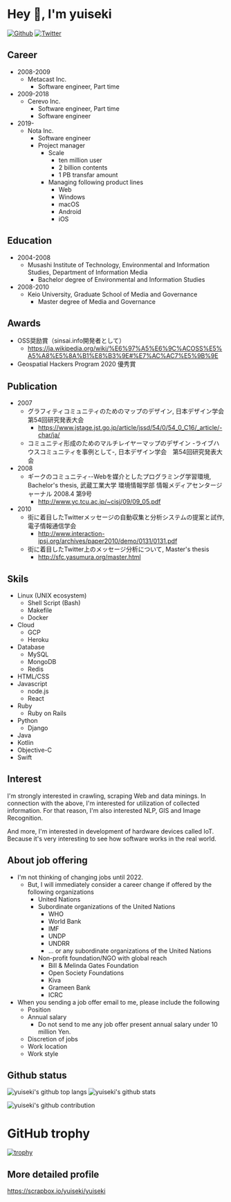 # Hey 👋, I'm yuiseki

[![Github](https://img.shields.io/github/followers/yuiseki?label=Follow&style=social)](https://github.com/yuiseki)
[![Twitter](https://img.shields.io/twitter/follow/yuiseki_?style=social)](https://twitter.com/yuiseki_)


## Career
- 2008-2009
  - Metacast Inc.
    - Software engineer, Part time
- 2009-2018
  - Cerevo Inc.
    - Software engineer, Part time
    - Software engineer
- 2019-
  - Nota Inc.
    - Software engineer
    - Project manager
      - Scale
        - ten million user
        - 2 billion contents
        - 1 PB transfar amount
      - Managing following product lines
        - Web
        - Windows
        - macOS
        - Android
        - iOS


## Education
- 2004-2008
  - Musashi Institute of Technology, Environmental and Information Studies, Department of Information Media
    - Bachelor degree of Environmental and Information Studies
- 2008-2010
  - Keio University, Graduate School of Media and Governance
    - Master degree of Media and Governance


## Awards
- OSS奨励賞（sinsai.info開発者として）
  - https://ja.wikipedia.org/wiki/%E6%97%A5%E6%9C%ACOSS%E5%A5%A8%E5%8A%B1%E8%B3%9E#%E7%AC%AC7%E5%9B%9E
- Geospatial Hackers Program 2020 優秀賞


## Publication
- 2007
  - グラフィティコミュニティのためのマップのデザイン, 日本デザイン学会　第54回研究発表大会
    - https://www.jstage.jst.go.jp/article/jssd/54/0/54_0_C16/_article/-char/ja/
  - コミュニティ形成のためのマルチレイヤーマップのデザイン -ライブハウスコミュニティを事例として-, 日本デザイン学会　第54回研究発表大会
- 2008
  - ギークのコミュニティ--Webを媒介としたプログラミング学習環境, Bachelor's thesis, 武蔵工業大学 環境情報学部 情報メディアセンタージャーナル 2008.4 第9号
    - http://www.yc.tcu.ac.jp/~cisj/09/09_05.pdf
- 2010
  - 街に着目したTwitterメッセージの自動収集と分析システムの提案と試作, 電子情報通信学会
    - http://www.interaction-ipsj.org/archives/paper2010/demo/0131/0131.pdf
  - 街に着目したTwitter上のメッセージ分析について, Master's thesis
    - http://sfc.yasumura.org/master.html


## Skils
- Linux (UNIX ecosystem)
  - Shell Script (Bash)
  - Makefile
  - Docker
- Cloud
  - GCP
  - Heroku
- Database
  - MySQL
  - MongoDB
  - Redis
- HTML/CSS
- Javascript
  - node.js
  - React
- Ruby
  - Ruby on Rails
- Python
  - Django
- Java
- Kotlin
- Objective-C
- Swift


## Interest
I'm strongly interested in crawling, scraping Web and data minings.
In connection with the above, I'm interested for utilization of collected information.
For that reason, I'm also interested NLP, GIS and Image Recognition.

And more, I'm interested in development of hardware devices called IoT.
Because it's very interesting to see how software works in the real world.


## About job offering
- I'm not thinking of changing jobs until 2022.
  - But, I will immediately consider a career change if offered by the following organizations
    - United Nations
    - Subordinate organizations of the United Nations
      - WHO
      - World Bank
      - IMF
      - UNDP
      - UNDRR
      - ... or any subordinate organizations of the United Nations
    - Non-profit foundation/NGO with global reach
      - Bill & Melinda Gates Foundation
      - Open Society Foundations
      - Kiva
      - Grameen Bank
      - ICRC
- When you sending a job offer email to me, please include the following
  - Position
  - Annual salary
    - Do not send to me any job offer present annual salary under 10 million Yen.
  - Discretion of jobs
  - Work location
  - Work style


## Github status

![yuiseki's github top langs](https://github-readme-stats.vercel.app/api/top-langs/?username=yuiseki&exclude_repo=unity-oculus-quest-template&hide=c&langs_count=5)
![yuiseki's github stats](https://github-readme-stats.vercel.app/api?username=yuiseki&show_icons=true&count_private=true&line_height=40)

![yuiseki's github contribution](https://github-contribution-graph.ez4o.com/?username=yuiseki&last_n_days=180)


# GitHub trophy
[![trophy](https://github-profile-trophy.vercel.app/?username=yuiseki)](https://github.com/ryo-ma/github-profile-trophy)


## More detailed profile

https://scrapbox.io/yuiseki/yuiseki

